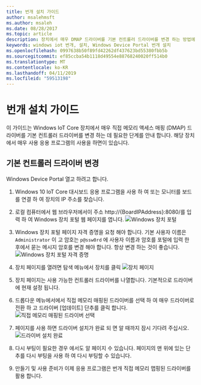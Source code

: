 ```yaml
---
title: 번개 설치 가이드
author: msalehmsft
ms.author: msaleh
ms.date: 08/28/2017
ms.topic: article
description: 장치에서 매우 DMAP 드라이버를 기본 컨트롤러 드라이버를 변경 하는 방법에 알아봅니다.
keywords: windows iot 번개, 설치, Windows Device Portal 번개 설치
ms.openlocfilehash: 0997638b50f89fd42262df437623bd55380fbb5b
ms.sourcegitcommit: ef85ccba54b1118d49554e88768240020ff514b0
ms.translationtype: MT
ms.contentlocale: ko-KR
ms.lasthandoff: 04/11/2019
ms.locfileid: "59513198"
---
```

# <a name="lightning-setup-guide"></a>번개 설치 가이드

이 가이드는 Windows IoT Core 장치에서 매우 직접 메모리 액세스 매핑 (DMAP) 드라이버를 기본 컨트롤러 드라이버를 변경 하는 데 필요한 단계를 안내 합니다. 해당 장치에서 매우 사용 응용 프로그램의 사용을 하면이 있습니다.

## <a name="change-the-default-controller-driver"></a>기본 컨트롤러 드라이버 변경

Windows Device Portal 열고 하려고 합니다.

1. Windows 10 IoT Core 대시보드 응용 프로그램을 사용 하 여 또는 모니터를 보드를 연결 하 여 장치의 IP 주소를 찾습니다.

2. 로컬 컴퓨터에서 웹 브라우저에서이 주소 http://{BoardIPAddress}:8080/를 입력 하 여 Windows 장치 포털 웹 페이지를 엽니다.
   ![Windows 장치 포털](../media/LightningSetup/dmap1.png)

3. Windows 장치 포털 페이지 자격 증명을 요청 해야 합니다. 기본 사용자 이름은 `Administrator` 이 고 암호는 `p@ssw0rd` 에 사용자 이름과 암호를 포털에 입력 한 후에서 묻는 메시지 암호를 변경 해야 합니다. 항상 변경 하는 것이 좋습니다.
   ![Windows 장치 포털 자격 증명](../media/LightningSetup/dmap2.png)

4. 장치 페이지를 열려면 탐색 메뉴에서 장치를 클릭 ![장치 페이지](../media/LightningSetup/dmap3.png)

5. 장치 페이지는 사용 가능한 컨트롤러 드라이버를 나열합니다. 기본적으로 드라이버에 현재 설정 됩니다.

6. 드롭다운 메뉴에서에서 직접 메모리 매핑된 드라이버를 선택 하 여 매우 드라이버로 전환 하 고 드라이버 [업데이트] 단추를 클릭 합니다.<br/>
   ![직접 메모리 매핑된 드라이버 선택](../media/LightningSetup/dmap4.png)

7. 페이지를 사용 하면 드라이버 설치가 완료 되 면 알 때까지 잠시 기다려 주십시오.
   ![드라이버 설치 완료](../media/LightningSetup/dmap5.png)

8. 다시 부팅이 필요한 경우 에서도 알 페이지 수 있습니다. 페이지의 맨 위에 있는 단추를 다시 부팅을 사용 하 여 다시 부팅할 수 있습니다.

9. 만들기 및 사용 준비가 이제 응용 프로그램은 번개 직접 메모리 맵핑된 드라이버를 활용 합니다.
